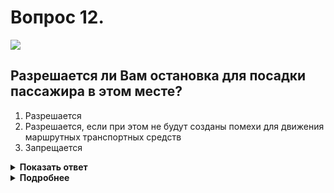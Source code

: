 # Вопрос 12.

![](https://s.drom.ru/i24228/pdd/tickets/2016/1543885567.jpg)

## Разрешается ли Вам остановка для посадки пассажира в этом месте?

1. Разрешается
2. Разрешается, если при этом не будут созданы помехи для движения маршрутных транспортных средств
3. Запрещается

<details>
<summary><b>Показать ответ</b></summary>
Правильный ответ: 2
</details>
<details>
<summary><b>Подробнее</b></summary>
В местах остановки маршрутных транспортных средств остановка, связанная с посадкой, высадкой пассажиров, допускается, но при этом не должно быть создано помех движению маршрутных транспортных средств.
(Пункт 12.4 ПДД)
</details>